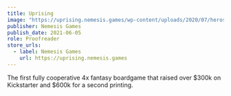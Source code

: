 ```yaml
---
title: Uprising
image: "https://uprising.nemesis.games/wp-content/uploads/2020/07/heroshot-2020.jpg"
publisher: Nemesis Games
publish_date: 2021-06-05
role: Proofreader
store_urls:
  - label: Nemesis Games
    url: https://uprising.nemesis.games
---
```


The first fully cooperative 4x fantasy boardgame that raised over $300k on Kickstarter and $600k for a second printing.